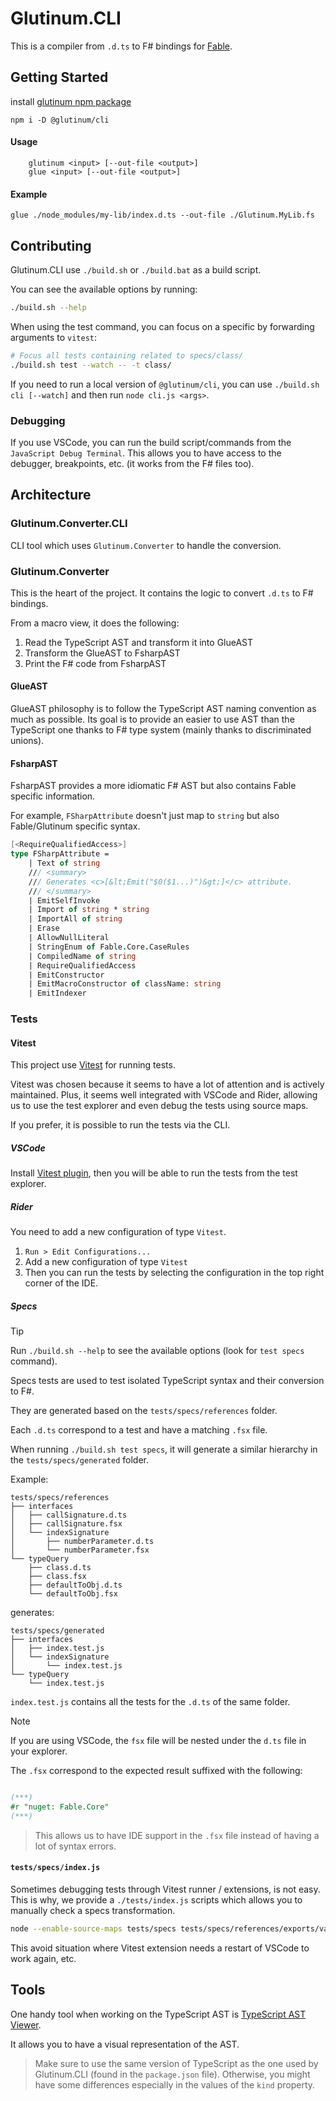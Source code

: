 # Glutinum.CLI

This is a compiler from `.d.ts` to F# bindings for [Fable](https://fable.io/).

## Getting Started

install [glutinum npm package](https://www.npmjs.com/package/@glutinum/cli) 

`npm i -D @glutinum/cli`

#### Usage

```cli
    glutinum <input> [--out-file <output>]
    glue <input> [--out-file <output>]
```

#### Example

`glue ./node_modules/my-lib/index.d.ts --out-file ./Glutinum.MyLib.fs` 

## Contributing

Glutinum.CLI use `./build.sh` or `./build.bat` as a build script.

You can see the available options by running:

```bash
./build.sh --help
```

When using the test command, you can focus on a specific by forwarding arguments to `vitest`:

```bash
# Focus all tests containing related to specs/class/
./build.sh test --watch -- -t class/
```

If you need to run a local version of `@glutinum/cli`, you can use `./build.sh cli [--watch]` and then run `node cli.js <args>`.

### Debugging

If you use VSCode, you can run the build script/commands from the `JavaScript Debug Terminal`. This allows you to have access to the debugger, breakpoints, etc. (it works from the F# files too).

## Architecture

### Glutinum.Converter.CLI

CLI tool which uses `Glutinum.Converter` to handle the conversion.

### Glutinum.Converter

This is the heart of the project. It contains the logic to convert `.d.ts` to F# bindings.

From a macro view, it does the following:

1. Read the TypeScript AST and transform it into GlueAST
2. Transform the GlueAST to FsharpAST
3. Print the F# code from FsharpAST

#### GlueAST

GlueAST philosophy is to follow the TypeScript AST naming convention as much as possible. Its goal is to provide an easier to use AST than the TypeScript one thanks to F# type system (mainly thanks to discriminated unions).

#### FsharpAST

FsharpAST provides a more idiomatic F# AST but also contains Fable specific information.

For example, `FSharpAttribute` doesn't just map to `string` but also Fable/Glutinum specific syntax.

```fs
[<RequireQualifiedAccess>]
type FSharpAttribute =
    | Text of string
    /// <summary>
    /// Generates <c>[&lt;Emit("$0($1...)")&gt;]</c> attribute.
    /// </summary>
    | EmitSelfInvoke
    | Import of string * string
    | ImportAll of string
    | Erase
    | AllowNullLiteral
    | StringEnum of Fable.Core.CaseRules
    | CompiledName of string
    | RequireQualifiedAccess
    | EmitConstructor
    | EmitMacroConstructor of className: string
    | EmitIndexer
```

### Tests

#### Vitest

This project use [Vitest](https://vitest.dev/) for running tests.

Vitest was chosen because it seems to have a lot of attention and is actively maintained. Plus, it seems well integrated with VSCode and Rider, allowing us to use the test explorer and even debug the tests using source maps.

If you prefer, it is possible to run the tests via the CLI.

##### VSCode

Install [Vitest plugin](https://marketplace.visualstudio.com/items?itemName=vitest.explorer), then you will be able to run the tests from the test explorer.

##### Rider

You need to add a new configuration of type `Vitest`.

1. `Run > Edit Configurations...`
2. Add a new configuration of type `Vitest`
3. Then you can run the tests by selecting the configuration in the top right corner of the IDE.

##### Specs

> [!TIP]
> Run `./build.sh --help` to see the available options (look for `test specs` command).

Specs tests are used to test isolated TypeScript syntax and their conversion to F#.

They are generated based on the `tests/specs/references` folder.

Each `.d.ts` correspond to a test and have a matching `.fsx` file.

When running `./build.sh test specs`, it will generate a similar hierarchy in the `tests/specs/generated` folder.

Example:

```text
tests/specs/references
├── interfaces
│   ├── callSignature.d.ts
│   ├── callSignature.fsx
│   └── indexSignature
│       ├── numberParameter.d.ts
│       └── numberParameter.fsx
└── typeQuery
    ├── class.d.ts
    ├── class.fsx
    ├── defaultToObj.d.ts
    └── defaultToObj.fsx
```

generates:

```text
tests/specs/generated
├── interfaces
│   ├── index.test.js
│   └── indexSignature
│       └── index.test.js
└── typeQuery
    └── index.test.js
```

`index.test.js` contains all the tests for the `.d.ts` of the same folder.

> [!NOTE]
> If you are using VSCode, the `fsx` file will be nested under the `d.ts` file in your explorer.

The `.fsx` correspond to the expected result suffixed with the following:

```fs

(***)
#r "nuget: Fable.Core"
(***)

```

> This allows us to have IDE support in the `.fsx` file instead of having a lot of syntax errors.

#### `tests/specs/index.js`

Sometimes debugging tests through Vitest runner / extensions, is not easy. This is why, we provide a `./tests/index.js` scripts which allows you to manually check a specs transformation.

```bash
node --enable-source-maps tests/specs tests/specs/references/exports/variable.d.ts
```

This avoid situation where Vitest extension needs a restart of VSCode to work again, etc.

## Tools

One handy tool when working on the TypeScript AST is [TypeScript AST Viewer](https://ts-ast-viewer.com/).

It allows you to have a visual representation of the AST.

> Make sure to use the same version of TypeScript as the one used by Glutinum.CLI (found in the `package.json` file). Otherwise, you might have some differences especially in the values of the `kind` property.
